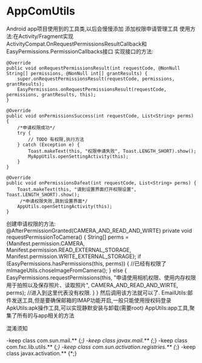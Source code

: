 # AppComUtils
Android app项目使用到的工具类,以后会慢慢添加
添加权限申请管理工具
使用方法:在Activity/Fragment实现ActivityCompat.OnRequestPermissionsResultCallback和EasyPermissions.PermissionCallbacks接口
实现接口的方法:

    @Override
    public void onRequestPermissionsResult(int requestCode, @NonNull String[] permissions, @NonNull int[] grantResults) {
        super.onRequestPermissionsResult(requestCode, permissions, grantResults);
        EasyPermissions.onRequestPermissionsResult(requestCode, permissions, grantResults, this);
    }

    @Override
    public void onPermissionsSuccess(int requestCode, List<String> perms) {
        /*申请权限成功*/
        try {
            // TODO 有权限,执行方法
        } catch (Exception e) {
            Toast.makeText(this, "权限申请失败", Toast.LENGTH_SHORT).show();
            MyAppUtils.openSettingActivity(this);
        }
    }

    @Override
    public void onPermissionsDafeat(int requestCode, List<String> perms) {
        Toast.makeText(this, "请到设置界面打开权限设置", Toast.LENGTH_SHORT).show();
         /*申请权限失败,跳到设置界面*/
        AppUtils.openSettingActivity(this);
    }


创建申请权限的方法:
    @AfterPermissionGranted(CAMERA_AND_READ_AND_WIRTE)
    private void requestPermissionToCamera() {
        String[] perms = {Manifest.permission.CAMERA,
                          Manifest.permission.READ_EXTERNAL_STORAGE,
                          Manifest.permission.WRITE_EXTERNAL_STORAGE};
        if (EasyPermissions.hasPermissions(this, perms)) {
            //已经有权限了
            mImageUtils.choseImageFromCamera();
        } else {
            EasyPermissions.requestPermissions(this, "申请使用相机权限、使用内存权限用于拍照以及保存照片、读取照片", CAMERA_AND_READ_AND_WIRTE, perms);
            //进入到这里代表没有权限.
        }
    }
然后调用该方法就可以了.
EmailUtils:邮件发送工具,但是要确保邮箱的IMAP功能开启,一般只能使用授权码登录
ApkUtils:apk操作工具,可以实现静默安装与卸载(需要root)
AppUtils:app工具,聚集了所有的与app相关的方法

混淆须知

-keep class com.sun.mail.** {*;}
-keep class javax.mail.** {*;}
-keep class com.fxc.lib.utils.** {*;}
-keep class com.sun.activation.registries.** {*;}
-keep class javax.activation.** {*;}
